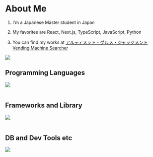 # About Me

1. I'm a Japanese Master student in Japan

2. My favorites are React, Next.js, TypeScript, JavaScript, Python

3. You can find my works at [アルティメット・グルメ・ジャッジメント](https://vercel.com/shiojiriryoutas-projects/restaurant-get) [Vending Machine Searcher](https://jigintern-2022-summer-1-b.deno.dev/)


![](https://github-readme-stats.vercel.app/api/top-langs?username=shiojiriryouta&show_icons=true&locale=en&layout=compact)


## Programming Languages

<img src="https://skillicons.dev/icons?i=html,css,js,typescript,python," /> <br /><br />

## Frameworks and Library

<img src="https://skillicons.dev/icons?i=react,next,nodejs,flask," /> <br /><br />

## DB and Dev Tools etc

<img src="https://skillicons.dev/icons?i=docker,git,github,vscode,linux,aws,figma" /> <br /><br />

<!--
**shiojiriryouta/shiojiriryouta** is a ✨ _special_ ✨ repository because its `README.md` (this file) appears on your GitHub profile.

Here are some ideas to get you started:

- 🔭 I’m currently working on ...
- 🌱 I’m currently learning ...
- 👯 I’m looking to collaborate on ...
- 🤔 I’m looking for help with ...
- 💬 Ask me about ...
- 📫 How to reach me: ...
- 😄 Pronouns: ...
- ⚡ Fun fact: ...
-->
